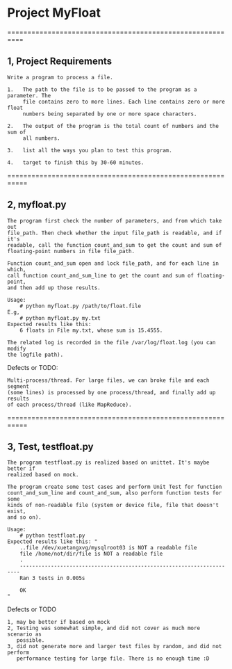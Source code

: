 #                    Project MyFloat

==========================================================

## 1, Project Requirements

    Write a program to process a file.

    1.   The path to the file is to be passed to the program as a parameter. The
         file contains zero to more lines. Each line contains zero or more float
         numbers being separated by one or more space characters.

    2.   The output of the program is the total count of numbers and the sum of
         all numbers.

    3.   list all the ways you plan to test this program.

    4.   target to finish this by 30-60 minutes.

===========================================================

## 2, myfloat.py

    The program first check the number of parameters, and from which take out
    file_path. Then check whether the input file_path is readable, and if it's
    readable, call the function count_and_sum to get the count and sum of
    floating-point numbers in file file_path.

    Function count_and_sum open and lock file_path, and for each line in which,
    call function count_and_sum_line to get the count and sum of floating-point,
    and then add up those results.

    Usage:
        # python myfloat.py /path/to/float.file
    E.g,
        # python myfloat.py my.txt
    Expected results like this:
        6 floats in File my.txt, whose sum is 15.4555.

    The related log is recorded in the file /var/log/float.log (you can modify
    the logfile path).

Defects or TODO:

    Multi-process/thread. For large files, we can broke file and each segment
    (some lines) is processed by one process/thread, and finally add up results
    of each process/thread (like MapReduce).

===========================================================

## 3, Test, testfloat.py 

    The program testfloat.py is realized based on unittet. It's maybe better if
    realized based on mock.

    The program create some test cases and perform Unit Test for function
    count_and_sum_line and count_and_sum, also perform function tests for some
    kinds of non-readable file (system or device file, file that doesn't exist,
    and so on).

    Usage:
        # python testfloat.py 
    Expected results like this: "
        ..file /dev/xuetangxvg/mysqlroot03 is NOT a readable file
        file /home/not/dir/file is NOT a readable file
        .
        ----------------------------------------------------------------------
        Ran 3 tests in 0.005s

        OK
    "

Defects or TODO

    1, may be better if based on mock
    2, Testing was somewhat simple, and did not cover as much more scenario as
       possible.
    3, did not generate more and larger test files by random, and did not perform
       performance testing for large file. There is no enough time :D


